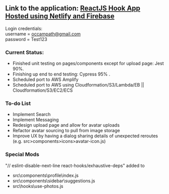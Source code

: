 ## Link to the application: [ReactJS Hook App Hosted using Netlify and Firebase](https://lambent-torrone-33cbb3.netlify.app/)
Login credentials:
<br>
username = occampath@gmail.com 
<br>
password = Test123

### Current Status: 
* Finished unit testing on pages/components except for upload page: Jest 90%. 
* Finishing up end to end testing: Cypress 95% . 
* Scheduled port to AWS Amplify
* Scheduled port to AWS using Cloudformation/S3/Lambda/EB || Cloudformation/S3/EC2/ECS

### To-do List 
* Implement Search
* Implement Messaging
* Redesign upload page and allow for avatar uploads
* Refactor avatar sourcing to pull from image storage
* Improve UX by having a dialog sharing details of unexpected reroutes (e.g. src>components>icons>avatar-icon.js)

### Special Mods
"// eslint-disable-next-line react-hooks/exhaustive-deps" added to
* src\components\profile\index.js
* src\components\sidebar\suggestions.js
* src\hooks\use-photos.js


